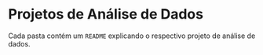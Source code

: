 # Projetos de Análise de Dados

Cada pasta contém um `README` explicando o respectivo projeto de análise de dados.
